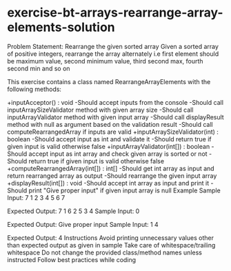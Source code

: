 # exercise-bt-arrays-rearrange-array-elements-solution
Problem Statement: Rearrange the given sorted array
Given a sorted array of positive integers, rearrange the array alternately i.e first element should be maximum value, second minimum value, third second max, fourth second min and so on

This exercise contains a class named RearrangeArrayElements with the following methods:

+inputAcceptor() : void
    -Should accept inputs from the console 
    -Should call inputArraySizeValidator method with given array size
    -Should call inputArrayValidator method with given input array
    -Should call displayResult method with null as argument based on the validation result
    -Should call computeRearrangedArray if inputs are valid 
+inputArraySizeValidator(int) : boolean
    -Should accept input as int and validate it 
    -Should return true if given input is valid otherwise false
+inputArrayValidator(int[]) : boolean
    -Should accept input as int array and check given array is sorted or not
    -Should return true if given input is valid otherwise false
+computeRearrangedArray(int[]) : int[]
    -Should get int array as input and return rearranged array as output 
    -Should rearrange the given input array
+displayResult(int[]) : void
    -Should accept int array as input and print it
    -Should print "Give proper input" if given input array is null
Example
Sample Input:
7
1 2 3 4 5 6 7

Expected Output: 
7 1 6 2 5 3 4
Sample Input:
0 
    
Expected Output:
Give proper input
Sample Input:
1
4 
    
Expected Output:
4
Instructions
Avoid printing unnecessary values other than expected output as given in sample
Take care of whitespace/trailing whitespace
Do not change the provided class/method names unless instructed
Follow best practices while coding
